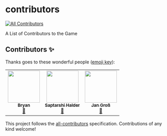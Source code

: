 # contributors
<!-- ALL-CONTRIBUTORS-BADGE:START - Do not remove or modify this section -->
[![All Contributors](https://img.shields.io/badge/all_contributors-3-blue.svg?style=flat-square)](#contributors)
<!-- ALL-CONTRIBUTORS-BADGE:END -->
A List of Contributors to the Game

## Contributors ✨

Thanks goes to these wonderful people ([emoji key](https://allcontributors.org/docs/en/emoji-key)):

<!-- ALL-CONTRIBUTORS-LIST:START - Do not remove or modify this section -->
<!-- prettier-ignore-start -->
<!-- markdownlint-disable -->
<table>
  <tr>
    <td align="center"><a href="https://github.com/Bryzizzle"><img src="https://avatars0.githubusercontent.com/u/57810197?v=4" width="100px;" alt=""/><br /><sub><b>Bryan</b></sub></a><br /><a href="#maintenance-Bryzizzle" title="Maintenance">🚧</a></td>
    <td align="center"><a href="https://github.com/mrHackmanm"><img src="https://avatars1.githubusercontent.com/u/62690091?v=4" width="100px;" alt=""/><br /><sub><b>Saptarshi Halder</b></sub></a><br /><a href="#design-mrHackmanm" title="Design">🎨</a></td>
    <td align="center"><a href="https://minzkraut.com"><img src="https://avatars2.githubusercontent.com/u/13641301?v=4" width="100px;" alt=""/><br /><sub><b>Jan Groß</b></sub></a><br /><a href="#maintenance-JanGross" title="Maintenance">🚧</a></td>
  </tr>
</table>

<!-- markdownlint-enable -->
<!-- prettier-ignore-end -->
<!-- ALL-CONTRIBUTORS-LIST:END -->

This project follows the [all-contributors](https://github.com/all-contributors/all-contributors) specification. Contributions of any kind welcome!